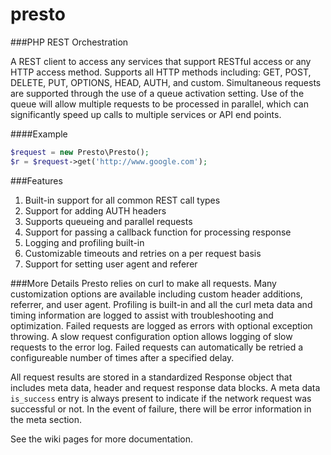 presto
======

###PHP REST Orchestration

A REST client to access any services that support RESTful access or any HTTP access method. Supports all HTTP methods including: GET, POST, DELETE, PUT, OPTIONS, HEAD, AUTH, and custom. Simultaneous requests are supported through the use of a queue activation setting. Use of the queue will allow multiple requests to be processed in parallel, which can significantly speed up calls to multiple services or API end points.

####Example
```php
$request = new Presto\Presto();
$r = $request->get('http://www.google.com');
```

###Features
1. Built-in support for all common REST call types
2. Support for adding AUTH headers
3. Supports queueing and parallel requests
4. Support for passing a callback function for processing response
5. Logging and profiling built-in
6. Customizable timeouts and retries on a per request basis
7. Support for setting user agent and referer


###More Details
Presto relies on curl to make all requests. Many customization options are available including custom header additions, referrer, and user agent. Profiling is built-in and all the curl meta data and timing information are logged to assist with troubleshooting and optimization. Failed requests are logged as errors with optional exception throwing. A slow request configuration option allows logging of slow requests to the error log. Failed requests can automatically be retried a configureable number of times after a specified delay.

All request results are stored in a standardized Response object that includes meta data, header and request response data blocks. A meta data `is_success` entry is always present to indicate if the network request was successful or not. In the event of failure, there will be error information in the meta section.

See the wiki pages for more documentation.
